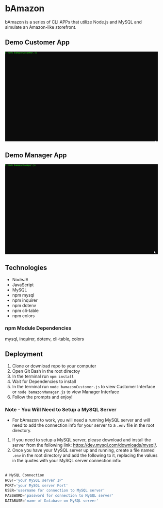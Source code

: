 # bAmazon
bAmazon is a series of CLI APPs that utilize Node.js and MySQL and simulate an Amazon-like storefront.


## Demo Customer App
![DemoCustomer](demo/demoCustomer.gif "bAmazon Customer Demo")


## Demo Manager App
![DemoManager](demo/demoManager.gif "bAmazon Manager Demo")

## Technologies

* NodeJS
* JavaScript
* MySQL
* npm mysql
* npm inquirer
* npm dotenv
* npm cli-table
* npm colors

### npm Module Dependencies
mysql, inquirer, dotenv, cli-table, colors


## Deployment

1. Clone or download repo to your computer
2. Open Git Bash in the root directoy
3. In the terminal run `npm install`
4. Wait for Dependencies to install
5. In the terminal run `node bamazonCustomer.js` to view Customer Interface or `node bamazonManager.js` to view Manager Interface
6. Follow the prompts and enjoy!

### Note - You Will Need to Setup a MySQL Server
* For bAmazon to work, you will need a running MySQL server and will need to add the connection info for your server to a `.env` file in the root directory.
1. If you need to setup a MySQL server, please download and install the server from the following link: <https://dev.mysql.com/downloads/mysql/>.
2. Once you have your MySQL server up and running, create a file named `.env` in the root directory and add the following to it, replacing the values in the quotes with your MySQL server connection info:

```js

# MySQL Connection
HOST='your MySQL server IP'
PORT='your MySQL server Port'
USER='username for connection to MySQL server'
PASSWORD='password for connection to MySQL server'
DATABASE='name of Database on MySQL server'

```


